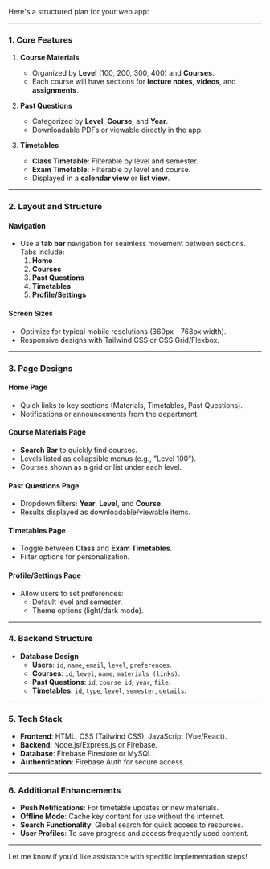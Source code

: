 Here's a structured plan for your web app:

---

### **1. Core Features**
1. **Course Materials**  
   - Organized by **Level** (100, 200, 300, 400) and **Courses**.
   - Each course will have sections for **lecture notes**, **videos**, and **assignments**.

2. **Past Questions**  
   - Categorized by **Level**, **Course**, and **Year**.  
   - Downloadable PDFs or viewable directly in the app.

3. **Timetables**  
   - **Class Timetable**: Filterable by level and semester.  
   - **Exam Timetable**: Filterable by level and course.  
   - Displayed in a **calendar view** or **list view**.

---

### **2. Layout and Structure**
#### **Navigation**
- Use a **tab bar** navigation for seamless movement between sections. Tabs include:
  1. **Home**
  2. **Courses**
  3. **Past Questions**
  4. **Timetables**
  5. **Profile/Settings**

#### **Screen Sizes**
- Optimize for typical mobile resolutions (360px - 768px width).  
- Responsive designs with Tailwind CSS or CSS Grid/Flexbox.

---

### **3. Page Designs**
#### **Home Page**
- Quick links to key sections (Materials, Timetables, Past Questions).  
- Notifications or announcements from the department.  

#### **Course Materials Page**
- **Search Bar** to quickly find courses.
- Levels listed as collapsible menus (e.g., "Level 100").  
- Courses shown as a grid or list under each level.

#### **Past Questions Page**
- Dropdown filters: **Year**, **Level**, and **Course**.  
- Results displayed as downloadable/viewable items.

#### **Timetables Page**
- Toggle between **Class** and **Exam Timetables**.
- Filter options for personalization.

#### **Profile/Settings Page**
- Allow users to set preferences:
  - Default level and semester.  
  - Theme options (light/dark mode).

---

### **4. Backend Structure**
- **Database Design**
  - **Users**: `id`, `name`, `email`, `level`, `preferences`.
  - **Courses**: `id`, `level`, `name`, `materials (links)`.
  - **Past Questions**: `id`, `course_id`, `year`, `file`.
  - **Timetables**: `id`, `type`, `level`, `semester`, `details`.

---

### **5. Tech Stack**
- **Frontend**: HTML, CSS (Tailwind CSS), JavaScript (Vue/React).  
- **Backend**: Node.js/Express.js or Firebase.  
- **Database**: Firebase Firestore or MySQL.  
- **Authentication**: Firebase Auth for secure access.

---

### **6. Additional Enhancements**
- **Push Notifications**: For timetable updates or new materials.  
- **Offline Mode**: Cache key content for use without the internet.  
- **Search Functionality**: Global search for quick access to resources.  
- **User Profiles**: To save progress and access frequently used content.

---

Let me know if you'd like assistance with specific implementation steps!